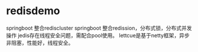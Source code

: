 # redisdemo
springboot 整合rediscluster
springboot 整合redission，分布式锁，分布式并发操作
jedis存在线程安全问题，需配合pool使用。
lettcue是基于netty框架，异步非阻塞，性能好，线程安全。

